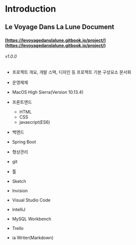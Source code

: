 # Introduction

## Le Voyage Dans La Lune Document
###

#### [https://levoyagedanslalune.gitbook.io/project/](https://levoyagedanslalune.gitbook.io/project/)

###### v1.0.0
- 프로젝트 개요, 개발 스택, 디자인 등 프로젝트 기본 구성요소 문서화

- 운영체제
 - MacOS High Sierra(Version 10.13.4)
 
- 프론트엔드
  - HTML
  - CSS
  - javascript(ES6)
  
 - 백엔드
  - Spring Boot
 
 - 형상관리
  - git
  
 - 툴
  - Sketch
  - Invision
  - Visual Studio Code
  - IntelliJ
  - MySQL Workbench
  - Trello
  - ia Writer(Markdown)
